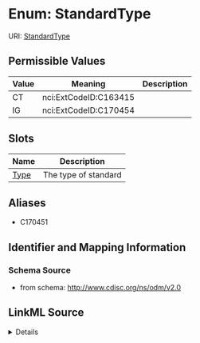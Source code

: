 # Enum: StandardType



URI: [StandardType](StandardType)

## Permissible Values

| Value | Meaning | Description |
| --- | --- | --- |
| CT | nci:ExtCodeID:C163415 |  |
| IG | nci:ExtCodeID:C170454 |  |




## Slots

| Name | Description |
| ---  | --- |
| [Type](Type.md) | The type of standard |




## Aliases


* C170451



## Identifier and Mapping Information







### Schema Source


* from schema: http://www.cdisc.org/ns/odm/v2.0




## LinkML Source

<details>
```yaml
name: StandardType
conforms_to: nci:ExtCodeID:C170451
from_schema: http://www.cdisc.org/ns/odm/v2.0
aliases:
- C170451
rank: 1000
code_set: nci:ExtCodeID
permissible_values:
  CT:
    text: CT
    meaning: nci:ExtCodeID:C163415
    is_a: StandardType
  IG:
    text: IG
    meaning: nci:ExtCodeID:C170454
    is_a: StandardType

```
</details>
